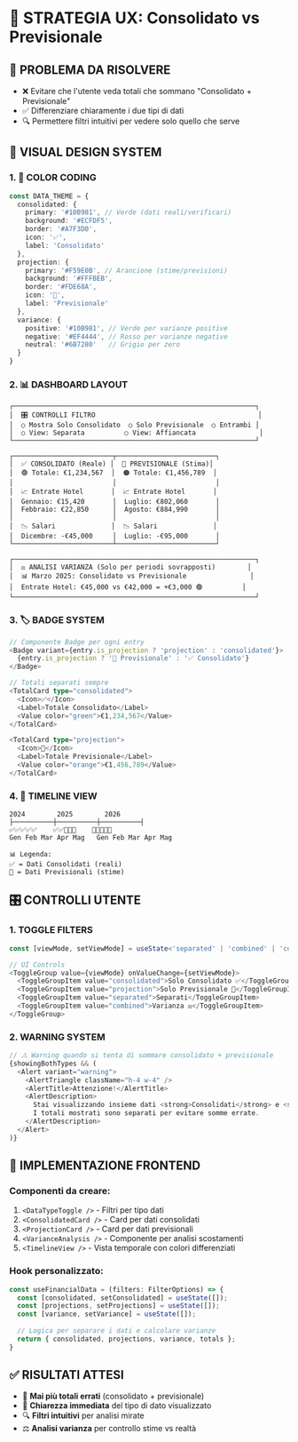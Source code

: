 # 🎨 STRATEGIA UX: Consolidato vs Previsionale

## 🎯 PROBLEMA DA RISOLVERE
- ❌ Evitare che l'utente veda totali che sommano "Consolidato + Previsionale" 
- ✅ Differenziare chiaramente i due tipi di dati
- 🔍 Permettere filtri intuitivi per vedere solo quello che serve

## 🎨 VISUAL DESIGN SYSTEM

### **1. 🌈 COLOR CODING**
```typescript
const DATA_THEME = {
  consolidated: {
    primary: '#10B981', // Verde (dati reali/verificari)
    background: '#ECFDF5',
    border: '#A7F3D0',
    icon: '✅',
    label: 'Consolidato'
  },
  projection: {
    primary: '#F59E0B', // Arancione (stime/previsioni)
    background: '#FFFBEB', 
    border: '#FDE68A',
    icon: '🔮',
    label: 'Previsionale'
  },
  variance: {
    positive: '#10B981', // Verde per varianze positive 
    negative: '#EF4444', // Rosso per varianze negative
    neutral: '#6B7280'   // Grigio per zero
  }
}
```

### **2. 📊 DASHBOARD LAYOUT**
```
┌─────────────────────────────────────────────────────────────┐
│  🎛️ CONTROLLI FILTRO                                         │
│  ○ Mostra Solo Consolidato  ○ Solo Previsionale  ○ Entrambi │
│  ○ View: Separata          ○ View: Affiancata                │
└─────────────────────────────────────────────────────────────┘

┌─────────────────────────┬─────────────────────────┐
│  ✅ CONSOLIDATO (Reale) │  🔮 PREVISIONALE (Stima)│
│  🟢 Totale: €1,234,567  │  🟠 Totale: €1,456,789  │
│                         │                         │
│  📈 Entrate Hotel       │  📈 Entrate Hotel       │
│  Gennaio: €15,420       │  Luglio: €802,060       │
│  Febbraio: €22,850      │  Agosto: €884,990       │
│                         │                         │
│  📉 Salari              │  📉 Salari              │
│  Dicembre: -€45,000     │  Luglio: -€95,000       │
└─────────────────────────┴─────────────────────────┘

┌─────────────────────────────────────────────────────────────┐
│  ⚖️ ANALISI VARIANZA (Solo per periodi sovrapposti)        │
│  📊 Marzo 2025: Consolidato vs Previsionale                │
│  Entrate Hotel: €45,000 vs €42,000 = +€3,000 🟢          │
└─────────────────────────────────────────────────────────────┘
```

### **3. 🏷️ BADGE SYSTEM**
```typescript  
// Componente Badge per ogni entry
<Badge variant={entry.is_projection ? 'projection' : 'consolidated'}>
  {entry.is_projection ? '🔮 Previsionale' : '✅ Consolidato'}
</Badge>

// Totali separati sempre
<TotalCard type="consolidated">
  <Icon>✅</Icon>
  <Label>Totale Consolidato</Label>
  <Value color="green">€1,234,567</Value>
</TotalCard>

<TotalCard type="projection">
  <Icon>🔮</Icon>
  <Label>Totale Previsionale</Label>
  <Value color="orange">€1,456,789</Value>
</TotalCard>
```

### **4. 📅 TIMELINE VIEW**
```
2024        2025        2026
├──────────┼──────────┼──────────┤
✅✅✅✅✅    ✅✅🔮🔮🔮    🔮🔮🔮🔮🔮
Gen Feb Mar Apr Mag   Gen Feb Mar Apr Mag

📊 Legenda:
✅ = Dati Consolidati (reali)
🔮 = Dati Previsionali (stime)
```

## 🎛️ CONTROLLI UTENTE

### **1. TOGGLE FILTERS**
```typescript
const [viewMode, setViewMode] = useState<'separated' | 'combined' | 'consolidated' | 'projection'>('separated');

// UI Controls
<ToggleGroup value={viewMode} onValueChange={setViewMode}>
  <ToggleGroupItem value="consolidated">Solo Consolidato ✅</ToggleGroupItem>
  <ToggleGroupItem value="projection">Solo Previsionale 🔮</ToggleGroupItem>
  <ToggleGroupItem value="separated">Separati</ToggleGroupItem>
  <ToggleGroupItem value="combined">Varianza ⚖️</ToggleGroupItem>
</ToggleGroup>
```

### **2. WARNING SYSTEM**
```typescript
// ⚠️ Warning quando si tenta di sommare consolidato + previsionale
{showingBothTypes && (
  <Alert variant="warning">
    <AlertTriangle className="h-4 w-4" />
    <AlertTitle>Attenzione!</AlertTitle>
    <AlertDescription>
      Stai visualizzando insieme dati <strong>Consolidati</strong> e <strong>Previsionali</strong>. 
      I totali mostrati sono separati per evitare somme errate.
    </AlertDescription>
  </Alert>
)}
```

## 🚀 IMPLEMENTAZIONE FRONTEND

### **Componenti da creare:**
1. `<DataTypeToggle />` - Filtri per tipo dati
2. `<ConsolidatedCard />` - Card per dati consolidati  
3. `<ProjectionCard />` - Card per dati previsionali
4. `<VarianceAnalysis />` - Componente per analisi scostamenti
5. `<TimelineView />` - Vista temporale con colori differenziati

### **Hook personalizzato:**
```typescript
const useFinancialData = (filters: FilterOptions) => {
  const [consolidated, setConsolidated] = useState([]);
  const [projections, setProjections] = useState([]);
  const [variance, setVariance] = useState([]);
  
  // Logica per separare i dati e calcolare varianze
  return { consolidated, projections, variance, totals };
}
```

## ✅ RISULTATI ATTESI
- 🚫 **Mai più totali errati** (consolidato + previsionale)
- 🎯 **Chiarezza immediata** del tipo di dato visualizzato
- 🔍 **Filtri intuitivi** per analisi mirate
- ⚖️ **Analisi varianza** per controllo stime vs realtà